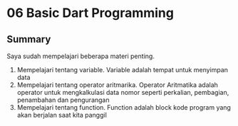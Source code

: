 # 06 Basic Dart Programming
## Summary
Saya sudah mempelajari beberapa materi penting.
1. Mempelajari tentang variable. Variable adalah tempat untuk menyimpan data
2. Mempelajari tentang operator aritmarika. Operator Aritmatika adalah operator untuk mengkalkulasi data nomor seperti perkalian, pembagian, penambahan dan pengurangan
3. Mempelajari tentang function. Function adalah block kode program yang akan berjalan saat kita panggil
